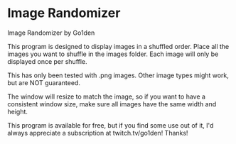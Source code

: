 # Image Randomizer
Image Randomizer by Go1den

This program is designed to display images in a shuffled order.
Place all the images you want to shuffle in the images folder.
Each image will only be displayed once per shuffle. 

This has only been tested with .png images. Other image types might work, but are NOT guaranteed.

The window will resize to match the image, so if you want to have a consistent window size, make sure all images have the same width and height.

This program is available for free, but if you find some use out of it, I'd always appreciate a subscription at twitch.tv/go1den! Thanks!
